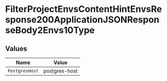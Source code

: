 # FilterProjectEnvsContentHintEnvsResponse200ApplicationJSONResponseBody2Envs10Type


## Values

| Name           | Value          |
| -------------- | -------------- |
| `PostgresHost` | postgres-host  |